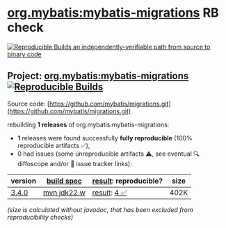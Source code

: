 [org.mybatis:mybatis-migrations](https://central.sonatype.com/artifact/org.mybatis/mybatis-migrations/versions) RB check
=======

[![Reproducible Builds](https://reproducible-builds.org/images/logos/rb.svg) an independently-verifiable path from source to binary code](https://reproducible-builds.org/)

## Project: [org.mybatis:mybatis-migrations](https://central.sonatype.com/artifact/org.mybatis/mybatis-migrations/versions) [![Reproducible Builds](https://img.shields.io/endpoint?url=https://raw.githubusercontent.com/jvm-repo-rebuild/reproducible-central/master/content/org/mybatis/migrations/badge.json)](https://github.com/jvm-repo-rebuild/reproducible-central/blob/master/content/org/mybatis/migrations/README.md)

Source code: [https://github.com/mybatis/migrations.git](https://github.com/mybatis/migrations.git)

rebuilding **1 releases** of org.mybatis:mybatis-migrations:
- **1** releases were found successfully **fully reproducible** (100% reproducible artifacts :white_check_mark:),
- 0 had issues (some unreproducible artifacts :warning:, see eventual :mag: diffoscope and/or :memo: issue tracker links):

| version | [build spec](/BUILDSPEC.md) | [result](https://reproducible-builds.org/docs/jvm/): reproducible? | size |
| -- | --------- | ------ | -- |
| [3.4.0](https://central.sonatype.com/artifact/org.mybatis/mybatis-migrations/3.4.0/pom) | [mvn jdk22 w](migrations-3.4.0.buildspec) | [result](mybatis-migrations-3.4.0.buildinfo): [4 :white_check_mark: ](mybatis-migrations-3.4.0.buildcompare) | 402K |

<i>(size is calculated without javadoc, that has been excluded from reproducibility checks)</i>
